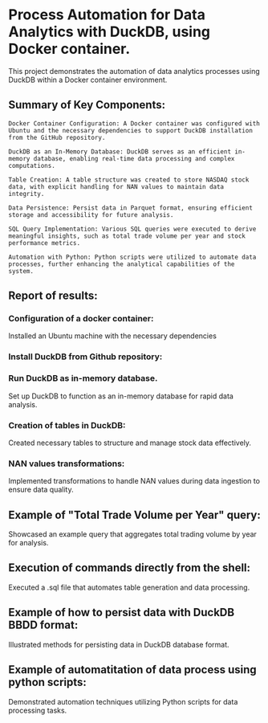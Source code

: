 #  Process Automation for Data Analytics with DuckDB, using Docker container.
This project demonstrates the automation of data analytics processes using DuckDB within a Docker container environment.

## Summary of Key Components:

    Docker Container Configuration: A Docker container was configured with Ubuntu and the necessary dependencies to support DuckDB installation from the GitHub repository.

    DuckDB as an In-Memory Database: DuckDB serves as an efficient in-memory database, enabling real-time data processing and complex computations.

    Table Creation: A table structure was created to store NASDAQ stock data, with explicit handling for NAN values to maintain data integrity.
    
    Data Persistence: Persist data in Parquet format, ensuring efficient storage and accessibility for future analysis.

    SQL Query Implementation: Various SQL queries were executed to derive meaningful insights, such as total trade volume per year and stock performance metrics.

    Automation with Python: Python scripts were utilized to automate data processes, further enhancing the analytical capabilities of the system.

## Report of results:

### Configuration of a docker container:
Installed an Ubuntu machine with the necessary dependencies


### Install DuckDB from Github repository:


### Run DuckDB as in-memory database.
Set up DuckDB to function as an in-memory database for rapid data analysis.


### Creation of tables in DuckDB:
Created necessary tables to structure and manage stock data effectively.


### NAN values transformations:
Implemented transformations to handle NAN values during data ingestion to ensure data quality.


## Example of "Total Trade Volume per Year" query:
Showcased an example query that aggregates total trading volume by year for analysis.


## Execution of commands directly from the shell:
Executed a .sql file that automates table generation and data processing.


## Example of how to persist data with DuckDB BBDD format:
Illustrated methods for persisting data in DuckDB database format.


## Example of automatitation of data process using python scripts:
Demonstrated automation techniques utilizing Python scripts for data processing tasks.